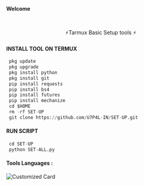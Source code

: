 <p align="center">

____Welcome____



</br>
<p align="center">
      ⚡Tarmux Basic Setup tools ⚡
</p>
  
#### INSTALL TOOL ON TERMUX
```python
 pkg update
 pkg upgrade
 pkg install python
 pkg install git
 pip install requests
 pip install bs4
 pip install futures
 pip install mechanize
 cd $HOME 
 rm -rf SET-UP 
 git clone https://github.com/U7P4L-IN/SET-UP.git
```
#### RUN SCRIPT
```python
 cd SET-UP
 python SET-ALL.py
```


#### Tools Languages :

![Customized Card](https://github-readme-stats.vercel.app/api/pin?username=ANONYMOUS-U7P4L&repo=SET-UP&title_color=fff&icon_color=f9f9f9&text_color=9f9f9f&bg_color=151515)
